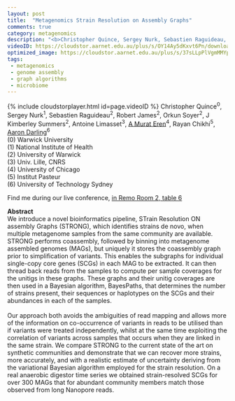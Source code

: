 ```yaml
---
layout: post
title:  "Metagenomics Strain Resolution on Assembly Graphs"
comments: true
category: metagenomics
description: "<b>Christopher Quince, Sergey Nurk, Sebastien Raguideau, Robert James, Orkun Soyer, J Kimberley Summers, Antoine Limasset, A Murat Eren, Rayan Chikhi, Aaron Darling</b><br/>We introduce a novel bioinformatics pipeline, STra..."
videoID: https://cloudstor.aarnet.edu.au/plus/s/OY14Ay5dKxvt6Pn/download
optimized_image: https://cloudstor.aarnet.edu.au/plus/s/37sLLpPlVgmMMYp/download
tags:
 - metagenomics
 - genome assembly
 - graph algorithms
 - microbiome
---
```

{% include cloudstorplayer.html id=page.videoID %}
Christopher Quince<sup>0</sup>, Sergey Nurk<sup>1</sup>, Sebastien Raguideau<sup>2</sup>, Robert James<sup>2</sup>, Orkun Soyer<sup>2</sup>, J Kimberley Summers<sup>2</sup>, Antoine Limasset<sup>3</sup>, [A Murat Eren](http://merenlab.org/)<sup>4</sup>, Rayan Chikhi<sup>5</sup>, [<u>Aaron Darling</u>](http://darlinglab.org)<sup>6</sup><br/>
\(0\) Warwick University<br/>
\(1\) National Institute of Health<br/>
\(2\) University of Warwick<br/>
\(3\) Univ. Lille, CNRS<br/>
\(4\) University of Chicago<br/>
\(5\) Institut Pasteur<br/>
\(6\) University of Technology Sydney

Find me during our live conference, [in Remo Room 2, table 6](https://remo.co)

<b>Abstract</b><br/>
We introduce a novel bioinformatics pipeline, STrain Resolution ON assembly Graphs \(STRONG\), which identifies strains de novo, when multiple metagenome samples from the same community are available. STRONG performs coassembly, followed by binning into metagenome assembled genomes \(MAGs\), but uniquely it stores the coassembly graph prior to simplification of variants. This enables the subgraphs for individual single-copy core genes \(SCGs\) in each MAG to be extracted. It can then thread back reads from the samples to compute per sample coverages for the unitigs in these graphs. These graphs and their unitig coverages are then used in a Bayesian algorithm, BayesPaths, that determines the number of strains present, their sequences or haplotypes on the SCGs and their abundances in each of the samples.<br/><br/>Our approach both avoids the ambiguities of read mapping and allows more of the information on co-occurrence of variants in reads to be utilised than if variants were treated independently, whilst at the same time exploiting the correlation of variants across samples that occurs when they are linked in the same strain. We compare STRONG to the current state of the art on synthetic communities and demonstrate that we can recover more strains, more accurately, and with a realistic estimate of uncertainty deriving from the variational Bayesian algorithm employed for the strain resolution. On a real anaerobic digestor time series we obtained strain-resolved SCGs for over 300 MAGs that for abundant community members match those observed from long Nanopore reads.<br/>
